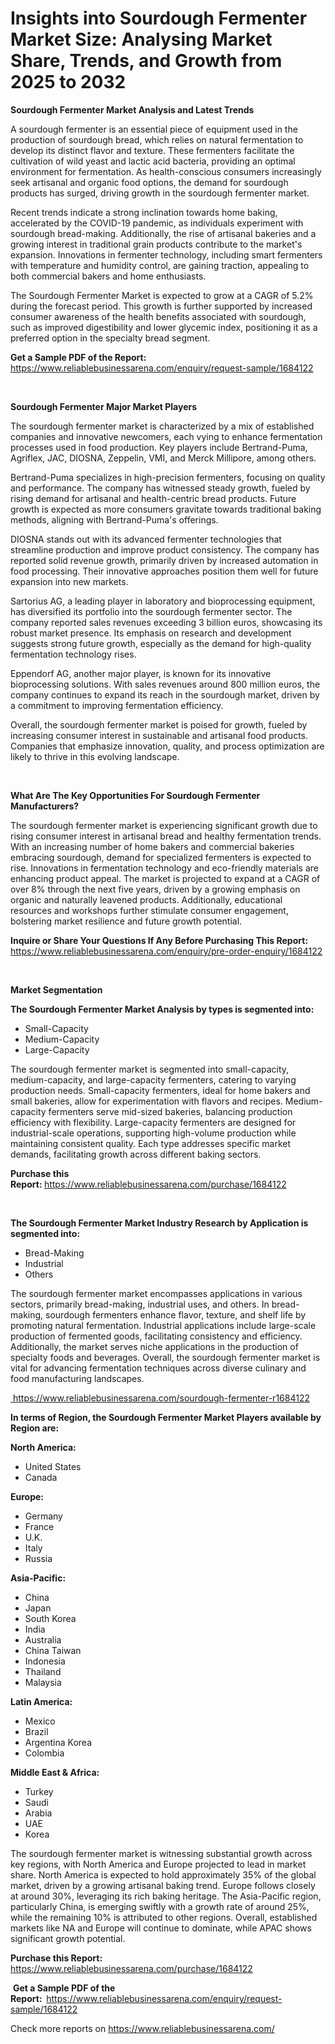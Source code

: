 <p><h1>Insights into Sourdough Fermenter Market Size: Analysing Market Share, Trends, and Growth from 2025 to 2032</h1></p><p><strong>Sourdough Fermenter Market Analysis and Latest Trends</strong></p>
<p><p>A sourdough fermenter is an essential piece of equipment used in the production of sourdough bread, which relies on natural fermentation to develop its distinct flavor and texture. These fermenters facilitate the cultivation of wild yeast and lactic acid bacteria, providing an optimal environment for fermentation. As health-conscious consumers increasingly seek artisanal and organic food options, the demand for sourdough products has surged, driving growth in the sourdough fermenter market.</p><p>Recent trends indicate a strong inclination towards home baking, accelerated by the COVID-19 pandemic, as individuals experiment with sourdough bread-making. Additionally, the rise of artisanal bakeries and a growing interest in traditional grain products contribute to the market's expansion. Innovations in fermenter technology, including smart fermenters with temperature and humidity control, are gaining traction, appealing to both commercial bakers and home enthusiasts. </p><p>The Sourdough Fermenter Market is expected to grow at a CAGR of 5.2% during the forecast period. This growth is further supported by increased consumer awareness of the health benefits associated with sourdough, such as improved digestibility and lower glycemic index, positioning it as a preferred option in the specialty bread segment.</p></p>
<p><strong>Get a Sample PDF of the Report:&nbsp;</strong> <a href="https://www.reliablebusinessarena.com/enquiry/request-sample/1684122?utm_campaign=3270&utm_medium=2&utm_source=Github&utm_content=ia&utm_term=26032025&utm_id=sourdough-fermenter">https://www.reliablebusinessarena.com/enquiry/request-sample/1684122</a></p>
<p>&nbsp;</p>
<p><strong>Sourdough Fermenter Major Market Players</strong></p>
<p><p>The sourdough fermenter market is characterized by a mix of established companies and innovative newcomers, each vying to enhance fermentation processes used in food production. Key players include Bertrand-Puma, Agriflex, JAC, DIOSNA, Zeppelin, VMI, and Merck Millipore, among others.</p><p>Bertrand-Puma specializes in high-precision fermenters, focusing on quality and performance. The company has witnessed steady growth, fueled by rising demand for artisanal and health-centric bread products. Future growth is expected as more consumers gravitate towards traditional baking methods, aligning with Bertrand-Puma's offerings.</p><p>DIOSNA stands out with its advanced fermenter technologies that streamline production and improve product consistency. The company has reported solid revenue growth, primarily driven by increased automation in food processing. Their innovative approaches position them well for future expansion into new markets.</p><p>Sartorius AG, a leading player in laboratory and bioprocessing equipment, has diversified its portfolio into the sourdough fermenter sector. The company reported sales revenues exceeding 3 billion euros, showcasing its robust market presence. Its emphasis on research and development suggests strong future growth, especially as the demand for high-quality fermentation technology rises.</p><p>Eppendorf AG, another major player, is known for its innovative bioprocessing solutions. With sales revenues around 800 million euros, the company continues to expand its reach in the sourdough market, driven by a commitment to improving fermentation efficiency.</p><p>Overall, the sourdough fermenter market is poised for growth, fueled by increasing consumer interest in sustainable and artisanal food products. Companies that emphasize innovation, quality, and process optimization are likely to thrive in this evolving landscape.</p></p>
<p>&nbsp;</p>
<p><strong>What Are The Key Opportunities For Sourdough Fermenter Manufacturers?</strong></p>
<p><p>The sourdough fermenter market is experiencing significant growth due to rising consumer interest in artisanal bread and healthy fermentation trends. With an increasing number of home bakers and commercial bakeries embracing sourdough, demand for specialized fermenters is expected to rise. Innovations in fermentation technology and eco-friendly materials are enhancing product appeal. The market is projected to expand at a CAGR of over 8% through the next five years, driven by a growing emphasis on organic and naturally leavened products. Additionally, educational resources and workshops further stimulate consumer engagement, bolstering market resilience and future growth potential.</p></p>
<p><strong>Inquire or Share Your Questions If Any Before Purchasing This Report:</strong> <a href="https://www.reliablebusinessarena.com/enquiry/pre-order-enquiry/1684122?utm_campaign=3270&utm_medium=2&utm_source=Github&utm_content=ia&utm_term=26032025&utm_id=sourdough-fermenter">https://www.reliablebusinessarena.com/enquiry/pre-order-enquiry/1684122</a></p>
<p>&nbsp;</p>
<p><strong>Market Segmentation</strong></p>
<p><strong>The Sourdough Fermenter Market Analysis by types is segmented into:</strong></p>
<p><ul><li>Small-Capacity</li><li>Medium-Capacity</li><li>Large-Capacity</li></ul></p>
<p><p>The sourdough fermenter market is segmented into small-capacity, medium-capacity, and large-capacity fermenters, catering to varying production needs. Small-capacity fermenters, ideal for home bakers and small bakeries, allow for experimentation with flavors and recipes. Medium-capacity fermenters serve mid-sized bakeries, balancing production efficiency with flexibility. Large-capacity fermenters are designed for industrial-scale operations, supporting high-volume production while maintaining consistent quality. Each type addresses specific market demands, facilitating growth across different baking sectors.</p></p>
<p><strong>Purchase this Report:&nbsp;</strong><a href="https://www.reliablebusinessarena.com/purchase/1684122?utm_campaign=3270&utm_medium=2&utm_source=Github&utm_content=ia&utm_term=26032025&utm_id=sourdough-fermenter">https://www.reliablebusinessarena.com/purchase/1684122</a></p>
<p>&nbsp;</p>
<p><strong>The Sourdough Fermenter Market Industry Research by Application is segmented into:</strong></p>
<p><ul><li>Bread-Making</li><li>Industrial</li><li>Others</li></ul></p>
<p><p>The sourdough fermenter market encompasses applications in various sectors, primarily bread-making, industrial uses, and others. In bread-making, sourdough fermenters enhance flavor, texture, and shelf life by promoting natural fermentation. Industrial applications include large-scale production of fermented goods, facilitating consistency and efficiency. Additionally, the market serves niche applications in the production of specialty foods and beverages. Overall, the sourdough fermenter market is vital for advancing fermentation techniques across diverse culinary and food manufacturing landscapes.</p></p>
<p><a href="https://www.reliablebusinessarena.com/sourdough-fermenter-r1684122?utm_campaign=3270&utm_medium=2&utm_source=Github&utm_content=ia&utm_term=26032025&utm_id=sourdough-fermenter">&nbsp;https://www.reliablebusinessarena.com/sourdough-fermenter-r1684122</a></p>
<p><strong>In terms of Region, the Sourdough Fermenter Market Players available by Region are:</strong></p>
<p>
    <p> <strong> North America: </strong>
        <ul>
            <li>United States</li>
            <li>Canada</li>
        </ul>
        </p> 
    <p> <strong> Europe: </strong>
        <ul>
            <li>Germany</li>
            <li>France</li>
            <li>U.K.</li>
            <li>Italy</li>
            <li>Russia</li>
        </ul>
        </p> 
    <p> <strong> Asia-Pacific: </strong>
        <ul>
            <li>China</li>
            <li>Japan</li>
            <li>South Korea</li>
            <li>India</li>
            <li>Australia</li>
            <li>China Taiwan</li>
            <li>Indonesia</li>
            <li>Thailand</li>
            <li>Malaysia</li>
        </ul>
        </p> 
    <p> <strong> Latin America: </strong>
        <ul>
            <li>Mexico</li>
            <li>Brazil</li>
            <li>Argentina Korea</li>
            <li>Colombia</li>
        </ul>
        </p> 
    <p> <strong> Middle East & Africa: </strong>
        <ul>
            <li>Turkey</li>
            <li>Saudi</li>
            <li>Arabia</li>
            <li>UAE</li>
            <li>Korea</li>
        </ul>
    </p>
    </p>
<p><p>The sourdough fermenter market is witnessing substantial growth across key regions, with North America and Europe projected to lead in market share. North America is expected to hold approximately 35% of the global market, driven by a growing artisanal baking trend. Europe follows closely at around 30%, leveraging its rich baking heritage. The Asia-Pacific region, particularly China, is emerging swiftly with a growth rate of around 25%, while the remaining 10% is attributed to other regions. Overall, established markets like NA and Europe will continue to dominate, while APAC shows significant growth potential.</p></p>
<p><strong>Purchase this Report: </strong><a href="https://www.reliablebusinessarena.com/purchase/1684122?utm_campaign=3270&utm_medium=2&utm_source=Github&utm_content=ia&utm_term=26032025&utm_id=sourdough-fermenter">https://www.reliablebusinessarena.com/purchase/1684122</a></p>
<p>&nbsp;<strong>Get a Sample PDF of the Report:&nbsp;&nbsp;</strong><a href="https://www.reliablebusinessarena.com/enquiry/request-sample/1684122?utm_campaign=3270&utm_medium=2&utm_source=Github&utm_content=ia&utm_term=26032025&utm_id=sourdough-fermenter">https://www.reliablebusinessarena.com/enquiry/request-sample/1684122</a></p>
<p><strong></strong></p>
<p>Check more reports on <a href="https://www.reliablebusinessarena.com/?utm_campaign=3270&utm_medium=2&utm_source=Github&utm_content=ia&utm_term=26032025&utm_id=sourdough-fermenter">https://www.reliablebusinessarena.com/</a></p>